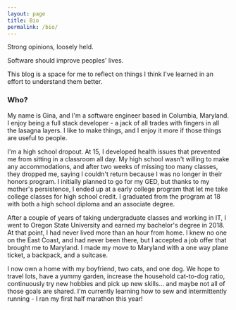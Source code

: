 ```yaml
---
layout: page
title: Bio
permalink: /bio/
---
```


Strong opinions, loosely held.

Software should improve peoples' lives.

This blog is a space for me to reflect on things I think I've learned in an effort to understand them better.

### Who?

My name is Gina, and I'm a software engineer based in Columbia, Maryland. I enjoy being a full stack developer - a jack of all trades with fingers in all the lasagna layers. I like to make things, and I enjoy it more if those things are useful to people.

I'm a high school dropout. At 15, I developed health issues that prevented me from sitting in a classroom all day. My high school wasn't willing to make any accommodations, and after two weeks of missing too many classes, they dropped me, saying I couldn't return because I was no longer in their honors program. I initially planned to go for my GED, but thanks to my mother's persistence, I ended up at a early college program that let me take college classes for high school credit. I graduated from the program at 18 with both a high school diploma and an associate degree.

After a couple of years of taking undergraduate classes and working in IT, I went to Oregon State University and earned my bachelor's degree in 2018. At that point, I had never lived more than an hour from home. I knew no one on the East Coast, and had never been there, but I accepted a job offer that brought me to Maryland. I made my move to Maryland with a one way plane ticket, a backpack, and a suitcase.

I now own a home with my boyfriend, two cats, and one dog. We hope to travel lots, have a yummy garden, increase the household cat-to-dog ratio, continuously try new hobbies and pick up new skills... and maybe not all of those goals are shared. I'm currently learning how to sew and intermittently running - I ran my first half marathon this year!
